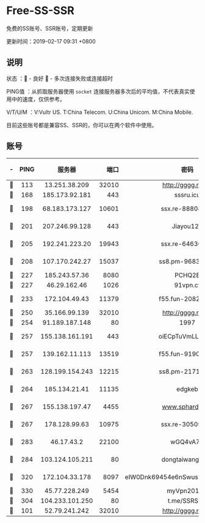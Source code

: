 # Free-SS-SSR

免费的SS账号、SSR账号，定期更新

更新时间：2019-02-17 09:31 +0800

## 说明

状态     ：🙂 - 良好 🙁 - 多次连接失败或连接超时

PING值   ：从抓取服务器使用 `socket` 连接服务器多次后的平均值，不代表真实使用中的速度，仅供参考。

V/T/U/M  ：V:Vultr US. T:China Telecom. U:China Unicom. M:China Mobile.

目前这些账号都是兼容SS、SSR的，你可以在两个软件中使用。

## 账号

|-|PING|服务器|端口|密码|加密方式|区域|V/T/U/M|
|:----:|:----:|:-----:|-----:|:----:|:----:|:----:|:----:|
|🙂|113|13.251.38.209|32010|http://gggg.rocks|chacha20|SG|9↑/9↑/10↑/10↑|
|🙂|168|185.173.92.181|443|sssru.icu|rc4-md5|RU|10↑/10↑/10↑/10↑|
|🙂|198|68.183.173.127|10601|ssx.re-88808743|aes-256-cfb|US|10↑/10↑/10↑/10↑|
|🙂|201|207.246.99.128|443|Jiayou123|aes-256-cfb|US|9↑/10↑/10↑/10↑|
|🙂|205|192.241.223.20|19943|ssx.re-64630523|aes-256-cfb|US|10↑/10↑/10↑/10↑|
|🙂|208|107.170.242.27|15037|ss8.pm-96835028|aes-256-cfb|US|10↑/10↑/10↑/10↑|
|🙂|227|185.243.57.36|8080|PCHQ2E|rc4-md5|US|9↑/10↑/10↑/10↑|
|🙂|227|46.29.162.46|1026|91vpn.cf|rc4-md5|RU|10↑/10↑/10↑/10↑|
|🙂|233|172.104.49.43|11379|f55.fun-20821500|aes-256-cfb|SG|10↑/10↑/10↑/10↑|
|🙂|250|35.166.99.139|32010|http://gggg.rocks|chacha20|US|10↑/10↑/10↑/10↑|
|🙂|254|91.189.187.148|80|1997|chacha20|US|10↑/10↑/10↑/10↑|
|🙂|257|155.138.161.191|443|oiECpTuVmLLxk4Ts|aes-256-cfb|US|10↑/10↑/10↑/10↑|
|🙂|257|139.162.11.113|13519|f55.fun-91905600|aes-256-cfb|SG|10↑/10↑/10↑/10↑|
|🙂|263|128.199.154.243|12215|ss8.pm-21717215|aes-256-cfb|SG|10↑/10↑/10↑/10↑|
|🙂|264|185.134.21.41|11135|edgkeb|aes-256-cfb|GB|10↑/10↑/10↑/10↑|
|🙂|267|155.138.197.47|4455|www.sphard.com|aes-256-cfb|US|9↓/10↑/10↑/10↑|
|🙂|267|178.128.99.63|10975|ssx.re-30509784|aes-256-cfb|SG|10↑/10↑/10↑/10↑|
|🙂|283|46.17.43.2|22100|wGQ4vA7D|aes-256-gcm|RU|8↑/10↑/10↑/10↑|
|🙂|284|103.124.105.211|80|dongtaiwang.com|aes-256-cfb|US|10↑/10↑/10↑/10↑|
|🙂|320|172.104.33.178|8097|eIW0Dnk69454e6nSwuspv9DmS201tQ0D|aes-256-cfb|SG|10↑/10↑/10↑/10↑|
|🙂|330|45.77.228.249|5454|myVpn2019[]|rc4-md5|GB|10↑/10↑/10↑/10↑|
|🙂|304|104.233.101.250|80|t.me/SSRSUB|rc4-md5|CA|10↑/10↑/10↑/10↑|
|🙁|101|52.79.241.242|32010|http://gggg.rocks|chacha20|KR|10↑/10↑/10↑/10↑|
